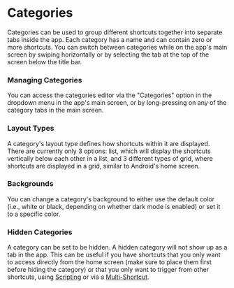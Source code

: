 # Categories

Categories can be used to group different shortcuts together into separate tabs inside the app. Each category has a name and can contain zero or more shortcuts. You can switch between categories while on the app's main screen by swiping horizontally or by selecting the tab at the top of the screen below the title bar.

### Managing Categories

You can access the categories editor via the "Categories" option in the dropdown menu in the app's main screen, or by long-pressing on any of the category tabs in the main screen.

### Layout Types

A category's layout type defines how shortcuts within it are displayed. There are currently only 3 options: list, which will display the shortcuts vertically below each other in a list, and 3 different types of grid, where shortcuts are displayed in a grid, similar to Android's home screen.

### Backgrounds

You can change a category's background to either use the default color (i.e., white or black, depending on whether dark mode is enabled) or set it to a specific color.

### Hidden Categories

A category can be set to be hidden. A hidden category will not show up as a tab in the app. This can be useful if you have shortcuts that you only want to access directly from the home screen (make sure to place them first before hiding the category) or that you only want to trigger from other shortcuts, using [Scripting](scripting.md#trigger-shortcut)
 or via a [Multi-Shortcut](shortcuts.md#multi-shortcut).
